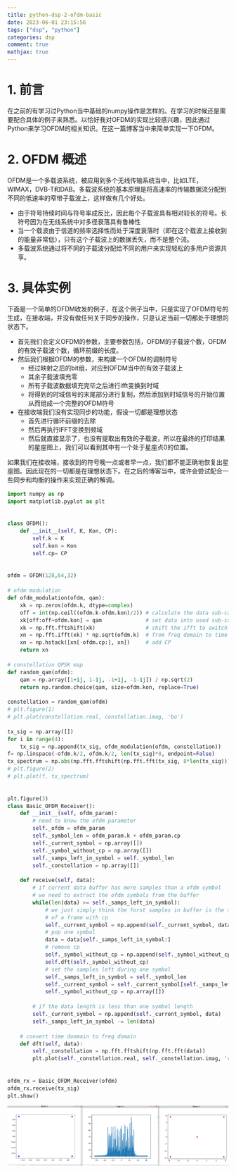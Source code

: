 ```yaml
---
title: python-dsp-2-ofdm-basic
date: 2023-06-01 23:15:56
tags: ["dsp", "python"]
categories: dsp
comment: true
mathjax: true
---
```

# 1. 前言
在之前的有学习过Python当中基础的numpy操作是怎样的。在学习的时候还是需要配合具体的例子来熟悉。以恰好我对OFDM的实现比较感兴趣，因此通过Python来学习OFDM的相关知识。在这一篇博客当中来简单实现一下OFDM。
<!--more-->
# 2. OFDM 概述
OFDM是一个多载波系统，被应用到多个无线传输系统当中，比如LTE，WIMAX，DVB-T和DAB。多载波系统的基本原理是将高速率的传输数据流分配到不同的低速率的窄带子载波上，这样做有几个好处。
- 由于符号持续时间与符号率成反比，因此每个子载波具有相对较长的符号。长符号因为在无线系统中对多径衰落具有鲁棒性
- 当一个载波由于信道的频率选择性而处于深度衰落时（即在这个载波上接收到的能量非常低），只有这个子载波上的数据丢失，而不是整个流。
- 多载波系统通过将不同的子载波分配给不同的用户来实现轻松的多用户资源共享。

# 3. 具体实例

下面是一个简单的OFDM收发的例子，在这个例子当中，只是实现了OFDM符号的生成，在接收端，并没有做任何关于同步的操作，只是认定当前一切都处于理想的状态下。

- 首先我们会定义OFDM的参数，主要参数包括，OFDM的子载波个数，OFDM的有效子载波个数，循环前缀的长度。
- 然后我们根据OFDM的参数，来构建一个OFDM的调制符号
  - 经过映射之后的bit组，对应到OFDM当中的有效子载波上
  - 其余子载波填充零
  - 所有子载波数据填充完毕之后进行ifft变换到时域
  - 将得到的时域信号的末尾部分进行复制，然后添加到时域信号的开始位置从而组成一个完整的OFDM符号
- 在接收端我们没有实现同步的功能，假设一切都是理想状态
  - 首先进行循环前缀的去除
  - 然后再执行IFFT变换到频域
  - 然后就直接显示了，也没有提取出有效的子载波，所以在最终的打印结果的星座图上，我们可以看到其中有一个处于星座点0的位置。

如果我们在接收端，接收到的符号晚一点或者早一点，我们都不能正确地恢复出星座图。因此现在的一切都是在理想状态下。在之后的博客当中，或许会尝试配合一些同步和均衡的操作来实现正确的解调。


```py
import numpy as np
import matplotlib.pyplot as plt


class OFDM():
    def __init__(self, K, Kon, CP):
        self.k = K
        self.kon = Kon
        self.cp= CP


ofdm = OFDM(128,64,32)

# ofdm modulation
def ofdm_modulation(ofdm, qam):
    xk = np.zeros(ofdm.k, dtype=complex)
    off = int(np.ceil((ofdm.k-ofdm.kon)/2)) # calculate the data sub-carrier start position
    xk[off:off+ofdm.kon] = qam              # set data into used sub-carrier
    xk = np.fft.fftshift(xk)                # shift the ifft to switch the high frequency to negative
    xn = np.fft.ifft(xk) * np.sqrt(ofdm.k)  # from freq domain to time domain
    xn = np.hstack([xn[-ofdm.cp:], xn])     # add CP
    return xn

# constellation QPSK map 
def random_qam(ofdm):
    qam = np.array([1+1j, 1-1j, -1+1j, -1-1j]) / np.sqrt(2)
    return np.random.choice(qam, size=ofdm.kon, replace=True)

constellation = random_qam(ofdm)
# plt.figure(1)
# plt.plot(constellation.real, constellation.imag, 'bo')

tx_sig = np.array([])
for i in range(4):
    tx_sig = np.append(tx_sig, ofdm_modulation(ofdm, constellation))
f= np.linspace(-ofdm.k/2, ofdm.k/2, len(tx_sig)*8, endpoint=False)
tx_spectrum = np.abs(np.fft.fftshift(np.fft.fft(tx_sig, 8*len(tx_sig))))
# plt.figure(2)
# plt.plot(f, tx_spectrum)


plt.figure(3)
class Basic_OFDM_Receiver():
    def __init__(self, ofdm_param):
        # need to know the ofdm parameter
        self._ofdm = ofdm_param
        self._symbol_len = ofdm_param.k + ofdm_param.cp
        self._current_symbol = np.array([])
        self._symbol_without_cp = np.array([])
        self._samps_left_in_symbol = self._symbol_len
        self._constellation = np.array([])

    def receive(self, data):
        # if current data buffer has more samples than a ofdm symbol
        # we need to extract the ofdm symbols from the buffer
        while(len(data) >= self._samps_left_in_symbol):
            # we just simply think the forst samples in buffer is the start 
            # of a frame with cp
            self._current_symbol = np.append(self._current_symbol, data[:self._samps_left_in_symbol])
            # pop one symbol 
            data = data[self._samps_left_in_symbol:]
            # remove cp
            self._symbol_without_cp = np.append(self._symbol_without_cp, self._current_symbol[self._ofdm.cp:])
            self.dft(self._symbol_without_cp)
            # set the samples left during one symbol
            self._samps_left_in_symbol = self._symbol_len
            self._current_symbol = self._current_symbol[self._samps_left_in_symbol:]
            self._symbol_without_cp = np.array([])

        # if the data length is less than one symbol length
        self._current_symbol = np.append(self._current_symbol, data)
        self._samps_left_in_symbol -= len(data)

    # convert time donmain to freq domain
    def dft(self, data):
        self._constellation = np.fft.fftshift(np.fft.fft(data))
        plt.plot(self._constellation.real, self._constellation.imag, 'ro')
        

ofdm_rx = Basic_OFDM_Receiver(ofdm)
ofdm_rx.receive(tx_sig)
plt.show()
```

![ofdm映射与解映射](python-dsp-2-ofdm-basic/ofdm映射与解映射.png)
